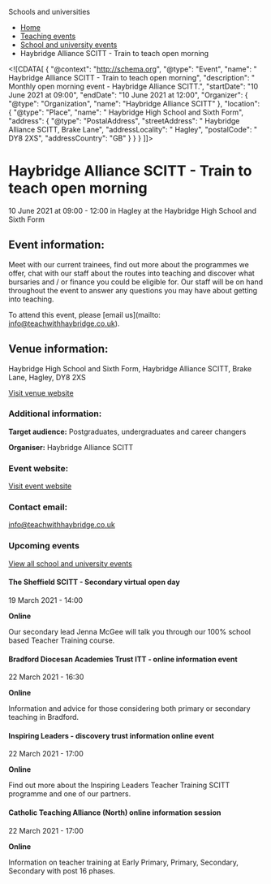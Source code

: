 Schools and universities

*   [Home](/)
*   [Teaching events](/teaching-events)
*   [School and university events](/teaching-events/training-provider-events)
*   Haybridge Alliance SCITT - Train to teach open morning

<!\[CDATA\[ { "@context": "http://schema.org", "@type": "Event", "name": " Haybridge Alliance SCITT - Train to teach open morning", "description": " Monthly open morning event - Haybridge Alliance SCITT.", "startDate": "10 June 2021 at 09:00", "endDate": "10 June 2021 at 12:00", "Organizer": { "@type": "Organization", "name": "Haybridge Alliance SCITT" }, "location": { "@type": "Place", "name": " Haybridge High School and Sixth Form", "address": { "@type": "PostalAddress", "streetAddress": " Haybridge Alliance SCITT, Brake Lane", "addressLocality": " Hagley", "postalCode": " DY8 2XS", "addressCountry": "GB" } } } \]\]>

Haybridge Alliance SCITT - Train to teach open morning
======================================================

10 June 2021 at 09:00 - 12:00 in Hagley at the Haybridge High School and Sixth Form

Event information:
------------------

Meet with our current trainees, find out more about the programmes we offer, chat with our staff about the routes into teaching and discover what bursaries and / or finance you could be eligible for. Our staff will be on hand throughout the event to answer any questions you may have about getting into teaching.

To attend this event, please [email us](mailto: info@teachwithhaybridge.co.uk).

Venue information:
------------------

Haybridge High School and Sixth Form, Haybridge Alliance SCITT, Brake Lane, Hagley, DY8 2XS

[Visit venue website](http://www.teachwithhaybridge.co.uk/ "Haybridge High School and Sixth Form")

### Additional information:

**Target audience:** Postgraduates, undergraduates and career changers

**Organiser:** Haybridge Alliance SCITT

### Event website:

[Visit event website](http://www.teachwithhaybridge.co.uk/)

### Contact email:

[info@teachwithhaybridge.co.uk](mailto:info@teachwithhaybridge.co.uk)

### Upcoming events

[View all school and university events](/teaching-events/training-provider-events)

[](/teaching-events/training-provider-events/210319-the-sheffield-scitt-secondary-virtual-open-day)

#### The Sheffield SCITT - Secondary virtual open day

19 March 2021 - 14:00

**Online**

Our secondary lead Jenna McGee will talk you through our 100% school based Teacher Training course.

[](/teaching-events/training-provider-events/210322-bradford-diocesan-academies-trust-itt-online-information-event)

#### Bradford Diocesan Academies Trust ITT - online information event

22 March 2021 - 16:30

**Online**

Information and advice for those considering both primary or secondary teaching in Bradford.

[](/teaching-events/training-provider-events/210322-inspiring-leaders-discovery-trust-information-online-event)

#### Inspiring Leaders - discovery trust information online event

22 March 2021 - 17:00

**Online**

Find out more about the Inspiring Leaders Teacher Training SCITT programme and one of our partners.

[](/teaching-events/training-provider-events/210322-catholic-teaching-alliance-north-online-information-session)

#### Catholic Teaching Alliance (North) online information session

22 March 2021 - 17:00

**Online**

Information on teacher training at Early Primary, Primary, Secondary, Secondary with post 16 phases.